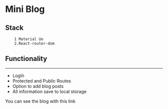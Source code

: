# Mini Blog

## Stack
        1 Material Uo
        2.React-router-dom

## Functionality

---
- LogIn
- Protected and Public Routes
- Option to add blog posts
- All information save to local storage

You can see the blog with this link



